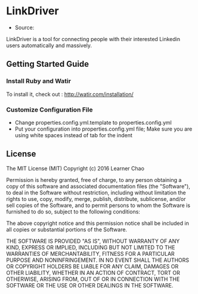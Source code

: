 # LinkDriver

* Source: 

LinkDriver is a tool for connecting people with their interested Linkedin users automatically and massively.


## Getting Started Guide


### Install Ruby and Watir

To install it, check out : http://watir.com/installation/


### Customize Configuration File

* Change properties.config.yml.template to properties.config.yml
* Put your configuration into properties.config.yml file; Make sure you are using white spaces instead of tab for the indent


## License

The MIT License (MIT)
Copyright (c) 2016 Learner Chao

Permission is hereby granted, free of charge, to any person obtaining a copy of this software and associated documentation files (the "Software"), to deal in the Software without restriction, including without limitation the rights to use, copy, modify, merge, publish, distribute, sublicense, and/or sell copies of the Software, and to permit persons to whom the Software is furnished to do so, subject to the following conditions:

The above copyright notice and this permission notice shall be included in all copies or substantial portions of the Software.

THE SOFTWARE IS PROVIDED "AS IS", WITHOUT WARRANTY OF ANY KIND, EXPRESS OR IMPLIED, INCLUDING BUT NOT LIMITED TO THE WARRANTIES OF MERCHANTABILITY, FITNESS FOR A PARTICULAR PURPOSE AND NONINFRINGEMENT. IN NO EVENT SHALL THE AUTHORS OR COPYRIGHT HOLDERS BE LIABLE FOR ANY CLAIM, DAMAGES OR OTHER LIABILITY, WHETHER IN AN ACTION OF CONTRACT, TORT OR OTHERWISE, ARISING FROM, OUT OF OR IN CONNECTION WITH THE SOFTWARE OR THE USE OR OTHER DEALINGS IN THE SOFTWARE.